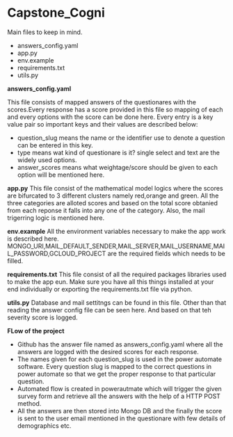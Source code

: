 # Capstone_Cogni
Main files to keep in mind.
 - answers_config.yaml
 - app.py
 - env.example
 - requirements.txt
 - utils.py

**answers_config.yaml**  

This file consists of mapped answers of the questionares with the scores.Every response has a score provided in this file so mapping of each and every options with the score can be done here. Every entry is a key value pair so important keys and their values are described below:
- question_slug means the name or the identifier use to denote a question can be entered in this key.
- type means wat kind of questionare is it? single select and text are the widely used options.
- answer_scores means what weightage/score should be given to each option will be mentioned here.

**app.py**
This file consist of the mathematical model logics where the scores are bifurcated to 3 different clusters namely red,orange and green. All the three categories are alloted scores and based on the total score obtanied from each reponse it falls into any one of the category. Also, the mail trigerring logic is mentioned here.

**env.example**
All the environment variables necessary to make the app work is described here. 
MONGO_URI,MAIL_DEFAULT_SENDER,MAIL_SERVER,MAIL_USERNAME,MAIL_PASSWORD,GCLOUD_PROJECT are the required fields which needs to be filled.

**requirements.txt**
This file consist of all the required packages libraries used to make the app eun. Make sure you have all this things installed at your end individually or exporting the requirements.txt file via python.

**utils.py**
Database and mail settitngs can be found in this file. Other than that reading the answer config file can be seen here. And based on that teh severity score is logged.


**FLow of the project**
- Github has the answer file named as answers_config.yaml where all the answers are logged with the desired scores for each response.
- The names given for each question_slug is used in the power automate software. Every question slug is mapped to the correct questions in power automate so that we get the proper response to that particular question.
- Automated flow is created in powerautmate which will trigger the given survey form and retrieve all the answers with the help of a HTTP POST method.
- All the answers are then stored into Mongo DB and the finally the score is sent to the user email mentioned in the questionare with few details of demographics etc.
